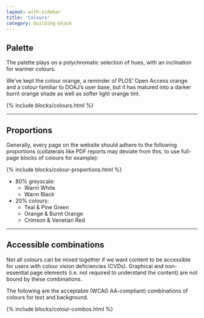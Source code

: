 ```yaml
---
layout: with-sidebar
title: 'Colours'
category: building-block
---
```


## Palette

The palette plays on a polychromatic selection of hues, with an inclination for warmer colours.

We’ve kept the colour orange, a reminder of PLOS’ Open Access orange and a colour familiar to DOAJ’s user base, but it has matured into a darker burnt orange shade as well as softer light orange tint.

{% include blocks/colours.html %}

---

## Proportions

Generally, every page on the website should adhere to the following proportions (collaterals like PDF reports may deviate from this, to use full-page blocks of colours for example):

{% include blocks/colour-proportions.html %}

- 80% greyscale:
  - Warm White
  - Warm Black
- 20% colours:
  - Teal & Pine Green
  - Orange & Burnt Orange
  - Crimson & Venetian Red

---

## Accessible combinations

Not all colours can be mixed together if we want content to be accessible for users with colour vision deficiencies (CVDs). Graphical and non-essential page elements (i.e. not required to understand the content) are not bound by these combinations.

The following are the acceptable (WCAG AA-compliant) combinations of colours for text and background.

{% include blocks/colour-combos.html %}
